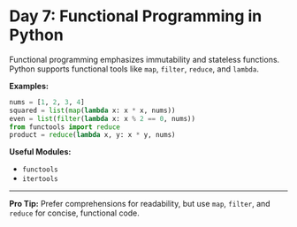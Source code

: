 # Day 7: Functional Programming in Python

Functional programming emphasizes immutability and stateless functions. Python supports functional tools like `map`, `filter`, `reduce`, and `lambda`.

**Examples:**
```python
nums = [1, 2, 3, 4]
squared = list(map(lambda x: x * x, nums))
even = list(filter(lambda x: x % 2 == 0, nums))
from functools import reduce
product = reduce(lambda x, y: x * y, nums)
```

**Useful Modules:**
- `functools`
- `itertools`

---
**Pro Tip:**
Prefer comprehensions for readability, but use `map`, `filter`, and `reduce` for concise, functional code.
